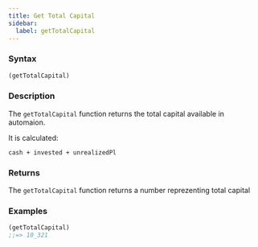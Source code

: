 ```yaml
---
title: Get Total Capital
sidebar:
  label: getTotalCapital
---
```


### Syntax

```clojure
(getTotalCapital)
```

### Description

The `getTotalCapital` function returns the total capital available in automaion.

It is calculated:

```cash + invested + unrealizedPl```

### Returns

The `getTotalCapital` function returns a number reprezenting total capital

### Examples

```clojure
(getTotalCapital)
;;=> 10_321
```